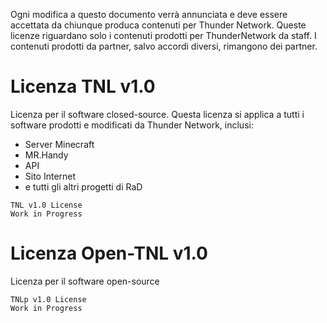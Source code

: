Ogni modifica a questo documento verrà annunciata e deve essere accettata da chiunque produca contenuti per Thunder Network.
Queste licenze riguardano solo i contenuti prodotti per ThunderNetwork da staff. I contenuti prodotti da partner, salvo accordi diversi, rimangono dei partner.
# Licenza TNL v1.0
Licenza per il software closed-source.
Questa licenza si applica a tutti i software prodotti e modificati da Thunder Network, inclusi:
- Server Minecraft
- MR.Handy
- API
- Sito Internet
- e tutti gli altri progetti di RaD
```
TNL v1.0 License
Work in Progress
```

# Licenza Open-TNL v1.0
Licenza per il software open-source
```
TNLp v1.0 License
Work in Progress
```